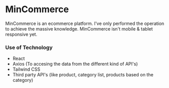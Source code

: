 # MinCommerce

MinCommerce is an ecommerce platform. I've only performed the operation to achieve the massive knowledge. MinCommerce isn't mobile & tablet responsive yet.

### Use of Technology

- React
- Axios (To accesing the data from the different kind of API's)
- Tailwind CSS
- Third party API's (like product, category list, products based on the category)
